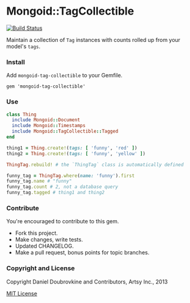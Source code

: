 Mongoid::TagCollectible
=======================

[![Build Status](https://travis-ci.org/dblock/mongoid-tag-collectible.png)](https://travis-ci.org/dblock/mongoid-tag-collectible)

Maintain a collection of `Tag` instances with counts rolled up from your model's `tags`.

### Install

Add `mongoid-tag-collectible` to your Gemfile.

```
gem 'mongoid-tag-collectible'
```

### Use

``` ruby
class Thing
  include Mongoid::Document
  include Mongoid::Timestamps
  include Mongoid::TagCollectible::Tagged
end

thing1 = Thing.create!(tags: [ 'funny', 'red' ])
thing2 = Thing.create!(tags: [ 'funny', 'yellow' ])

ThingTag.rebuild! # the `ThingTag` class is automatically defined

funny_tag = ThingTag.where(name: 'funny').first
funny_tag.name # "funny"
funny_tag.count # 2, not a database query
funny_tag.tagged # thing1 and thing2
```

### Contribute

You're encouraged to contribute to this gem.

* Fork this project.
* Make changes, write tests.
* Updated CHANGELOG.
* Make a pull request, bonus points for topic branches.

### Copyright and License

Copyright Daniel Doubrovkine and Contributors, Artsy Inc., 2013

[MIT License](LICENSE.md)
